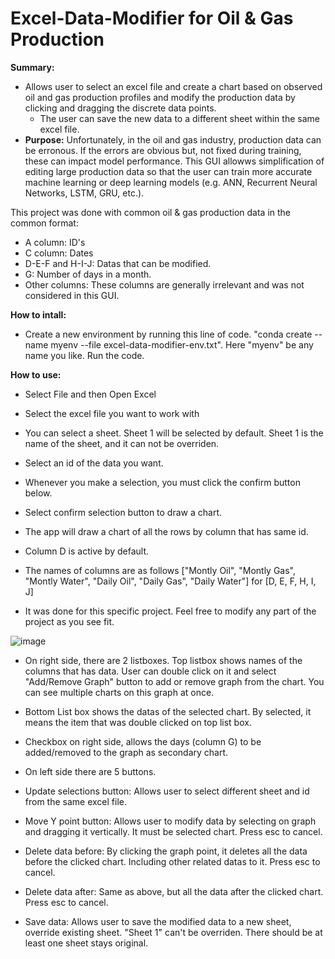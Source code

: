 # Excel-Data-Modifier for Oil & Gas Production

**Summary:**
- Allows user to select an excel file and create a chart based on observed oil and gas production profiles and modify the production data by clicking and dragging the discrete data points.
  - The user can save the new data to a different sheet within the same excel file.
- **Purpose:** Unfortunately, in the oil and gas industry, production data can be erronous. If the errors are obvious but, not fixed during training, these can impact model performance. This GUI allowws simplification of editing large production data so that the user can train more accurate machine learning or deep learning models (e.g. ANN, Recurrent Neural Networks, LSTM, GRU, etc.).

This project was done with common oil & gas production data in the common format:
- A column: ID's
- C column: Dates
- D-E-F and H-I-J: Datas that can be modified.
- G: Number of days in a month.
- Other columns: These columns are generally irrelevant and was not considered in this GUI.


**How to intall:**
- Create a new environment by running this line of code. "conda create --name myenv --file excel-data-modifier-env.txt". Here "myenv" be any name you like. 
  Run the code.

**How to use:**
- Select File and then Open Excel
- Select the excel file you want to work with
- You can select a sheet. Sheet 1 will be selected by default. Sheet 1 is the name of the sheet, and it can not be overriden.
- Select an id of the data you want.
- Whenever you make a selection, you must click the confirm button below.
- Select confirm selection button to draw a chart.
- The app will draw a chart of all the rows by column that has same id.
- Column D is active by default.

- The names of columns are as follows ["Montly Oil", "Montly Gas", "Montly Water", "Daily Oil", "Daily Gas", "Daily Water"] for [D, E, F, H, I, J]
- It was done for this specific project. Feel free to modify any part of the project as you see fit.

![image](https://user-images.githubusercontent.com/33734353/229098040-85ecde0d-a1ec-4db7-be7f-085937079a52.png)
  
- On right side, there are 2 listboxes. Top listbox shows names of the columns that has data. User can double click on it and select "Add/Remove Graph" button to add or remove graph from the chart. You can see multiple charts on this graph at once.
- Bottom List box shows the datas of the selected chart. By selected, it means the item that was double clicked on top list box.
- Checkbox on right side, allows the days (column G) to be added/removed to the graph as secondary chart.

- On left side there are 5 buttons.
- Update selections button: Allows user to select different sheet and id from the same excel file.
- Move Y point button: Allows user to modify data by selecting on graph and dragging it vertically. It must be selected chart. Press esc to cancel.
- Delete data before: By clicking the graph point, it deletes all the data before the clicked chart. Including other related datas to it. Press esc to cancel.
- Delete data after: Same as above, but all the data after the clicked chart. Press esc to cancel.
- Save data: Allows user to save the modified data to a new sheet, override existing sheet. "Sheet 1" can't be overriden. There should be at least one sheet stays original.
